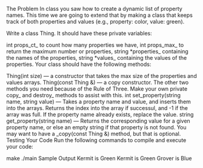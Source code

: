 The Problem
In class you saw how to create a dynamic list of property names. This time we are going to extend that by making a class that keeps track of both properties and values (e.g., property: color, value: green).

Write a class Thing. It should have these private variables:

int props_ct_ to count how many properties we have,
int props_max_ to return the maximum number or properties,
string *properties_ containing the names of the properties,
string *values_ containing the values of the properties.
Your class should have the following methods:

Thing(int size) — a constructor that takes the max size of the properties and values arrays.
Thing(const Thing &) — a copy constructor.
The other two methods you need because of the Rule of Three. Make your own private copy_ and destroy_ methods to assist with this.
int set_property(string name, string value) — Takes a property name and value, and inserts them into the arrays. Returns the index into the array if successul, and -1 if the array was full. If the property name already exists, replace the value.
string get_property(string name) — Returns the corresponding value for a given property name, or else an empty string if that property is not found.
You may want to have a _copy(const Thing &) method, but that is optional.
Testing Your Code
Run the following commands to compile and execute your code:

make
./main
Sample Output
Kermit is Green
Kermit is Green
Grover is Blue

